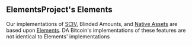 ElementsProject's Elements
--------------------------

Our implementations of [SCIV](sciv.md), Blinded Amounts, and [Native Assets](nativeassets.md) are based upon
[Elements](https://github.com/ElementsProject/elements).  DA Bitcoin's implementations of these 
features are not identical to Elements' implementations
